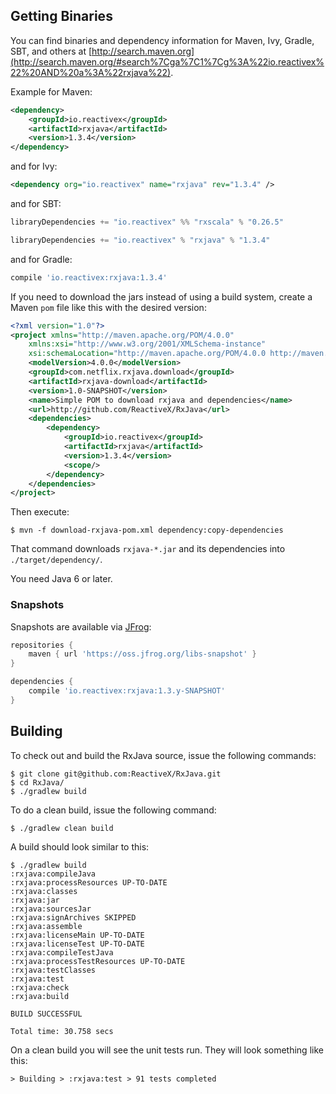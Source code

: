 ## Getting Binaries

You can find binaries and dependency information for Maven, Ivy, Gradle, SBT, and others at [http://search.maven.org](http://search.maven.org/#search%7Cga%7C1%7Cg%3A%22io.reactivex%22%20AND%20a%3A%22rxjava%22).

Example for Maven:

```xml
<dependency>
    <groupId>io.reactivex</groupId>
    <artifactId>rxjava</artifactId>
    <version>1.3.4</version>
</dependency>
```
and for Ivy:

```xml
<dependency org="io.reactivex" name="rxjava" rev="1.3.4" />
```

and for SBT:

```scala
libraryDependencies += "io.reactivex" %% "rxscala" % "0.26.5"

libraryDependencies += "io.reactivex" % "rxjava" % "1.3.4"
```

and for Gradle:
```groovy
compile 'io.reactivex:rxjava:1.3.4'
```

If you need to download the jars instead of using a build system, create a Maven `pom` file like this with the desired version:

```xml
<?xml version="1.0"?>
<project xmlns="http://maven.apache.org/POM/4.0.0" 
    xmlns:xsi="http://www.w3.org/2001/XMLSchema-instance" 
    xsi:schemaLocation="http://maven.apache.org/POM/4.0.0 http://maven.apache.org/xsd/maven-4.0.0.xsd">
	<modelVersion>4.0.0</modelVersion>
	<groupId>com.netflix.rxjava.download</groupId>
	<artifactId>rxjava-download</artifactId>
	<version>1.0-SNAPSHOT</version>
	<name>Simple POM to download rxjava and dependencies</name>
	<url>http://github.com/ReactiveX/RxJava</url>
	<dependencies>
		<dependency>
			<groupId>io.reactivex</groupId>
			<artifactId>rxjava</artifactId>
			<version>1.3.4</version>
			<scope/>
		</dependency>
	</dependencies>
</project>
```

Then execute:

```
$ mvn -f download-rxjava-pom.xml dependency:copy-dependencies
```

That command downloads `rxjava-*.jar` and its dependencies into `./target/dependency/`.

You need Java 6 or later.

### Snapshots

Snapshots are available via [JFrog](https://oss.jfrog.org/webapp/search/artifact/?5&q=rxjava):

```groovy
repositories {
    maven { url 'https://oss.jfrog.org/libs-snapshot' }
}

dependencies {
    compile 'io.reactivex:rxjava:1.3.y-SNAPSHOT'
}
```

## Building

To check out and build the RxJava source, issue the following commands:

```
$ git clone git@github.com:ReactiveX/RxJava.git
$ cd RxJava/
$ ./gradlew build
```

To do a clean build, issue the following command:

```
$ ./gradlew clean build
```

A build should look similar to this:

```
$ ./gradlew build
:rxjava:compileJava
:rxjava:processResources UP-TO-DATE
:rxjava:classes
:rxjava:jar
:rxjava:sourcesJar
:rxjava:signArchives SKIPPED
:rxjava:assemble
:rxjava:licenseMain UP-TO-DATE
:rxjava:licenseTest UP-TO-DATE
:rxjava:compileTestJava
:rxjava:processTestResources UP-TO-DATE
:rxjava:testClasses
:rxjava:test
:rxjava:check
:rxjava:build

BUILD SUCCESSFUL

Total time: 30.758 secs
```

On a clean build you will see the unit tests run. They will look something like this:

```
> Building > :rxjava:test > 91 tests completed
```
